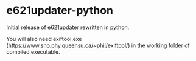 # e621updater-python

Initial release of e621updater rewritten in python.

You will also need exiftool.exe (https://www.sno.phy.queensu.ca/~phil/exiftool/) in the working folder of compiled executable.
